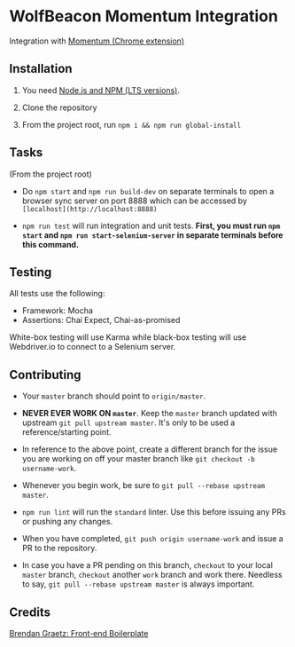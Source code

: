 # WolfBeacon Momentum Integration

Integration with [Momentum (Chrome extension)](https://momentumdash.com/)

## Installation

1. You need [Node.js and NPM (LTS versions)](https://nodejs.org).

2. Clone the repository

3. From the project root, run `npm i && npm run global-install`

## Tasks

(From the project root)

- Do `npm start` and `npm run build-dev` on separate terminals to open a browser sync server on port 8888 which can be accessed by `[localhost](http://localhost:8888)`

- `npm run test` will run integration and unit tests. **First, you must run `npm start` and `npm run start-selenium-server` in separate terminals before this command.**

## Testing

All tests use the following:

- Framework: Mocha
- Assertions: Chai Expect, Chai-as-promised

White-box testing will use Karma while black-box testing will use Webdriver.io to connect to a Selenium server.

## Contributing

* Your `master` branch should point to `origin/master`.

* **NEVER EVER WORK ON `master`**. Keep the `master` branch updated with upstream `git pull upstream master`. It's only to be used a reference/starting point.

* In reference to the above point, create a different branch for the issue you are working on off your master branch like `git checkout -b username-work`.

* Whenever you begin work, be sure to `git pull --rebase upstream master`.

* `npm run lint` will run the `standard` linter. Use this before issuing any PRs or pushing any changes.

* When you have completed, `git push origin username-work` and issue a PR to the repository.

* In case you have a PR pending on this branch, `checkout` to your local `master` branch, `checkout` another `work` branch and work there. Needless to say, `git pull --rebase upstream master` is always important.

## Credits

[Brendan Graetz: Front-end Boilerplate](https://github.com/bguiz/front-end-js-testing)